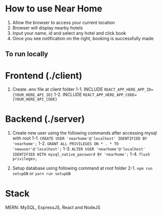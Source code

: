 # How to use Near Home
1. Allow the browser to access your current location
2. Browser will display nearby hotels
3. Input your name, id and select any hotel and click book
4. Once you see notification on the right, booking is successfully made

## To run locally
# Frontend (./client)
1. Create .env file at client folder
1-1. INCLUDE `REACT_APP_HERE_APP_ID={YOUR_HERE_API_ID}` 
1-2. INCLUDE `REACT_APP_HERE_APP_CODE={YOUR_HERE_API_CODE}`

# Backend (./server)
1. Create new user using the following commands after accessing mysql with root
1-1. `CREATE USER 'nearhome'@'localhost' IDENTIFIED BY 'nearhome';`
1-2. `GRANT ALL PRIVILEGES ON * . * TO 'newuser'@'localhost';`
1-3. `ALTER USER 'nearhome'@'localhost' IDENTIFIED WITH mysql_native_password BY 'nearhome';`
1-4. `flush privileges;`

2. Setup database using following command at root folder
2-1. `npm run setupDB` or `yarn run setupDB`

# Stack
MERN: MySQL, ExpressJS, React and NodeJS